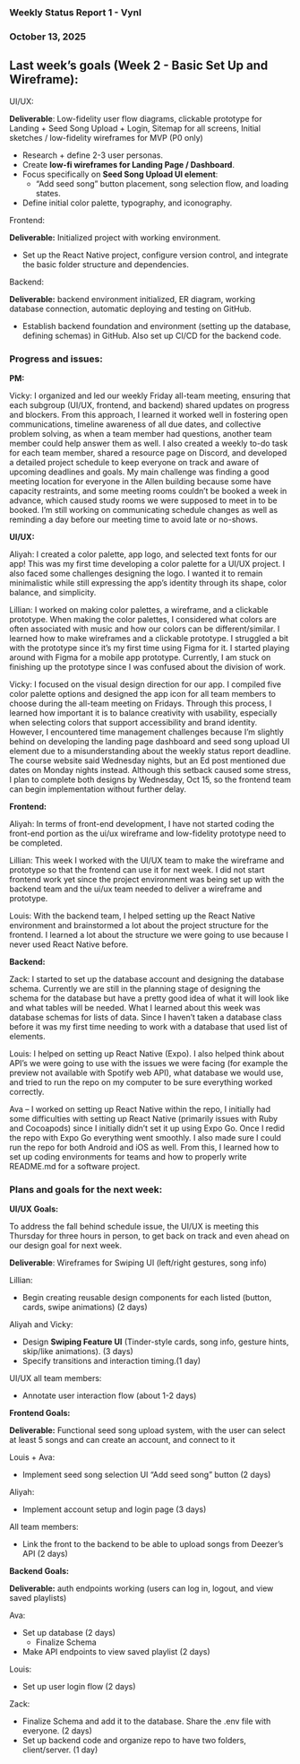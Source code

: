 ### Weekly Status Report 1 - Vynl
### October 13, 2025 

## Last week’s goals (Week 2 \- Basic Set Up and Wireframe):

UI/UX:

**Deliverable**: Low-fidelity user flow diagrams, clickable prototype for Landing \+ Seed Song Upload \+ Login, Sitemap for all screens, Initial sketches / low-fidelity wireframes for MVP (P0 only)

* Research \+ define 2-3 user personas.  
* Create **low-fi wireframes for Landing Page / Dashboard**.  
* Focus specifically on **Seed Song Upload UI element**:  
  * “Add seed song” button placement, song selection flow, and loading states.  
* Define initial color palette, typography, and iconography.

Frontend: 

**Deliverable:** Initialized project with working environment.

* Set up the React Native project, configure version control, and integrate the basic folder structure and dependencies. 

Backend: 

**Deliverable:** backend environment initialized, ER diagram, working database connection, automatic deploying and testing on GitHub.

* Establish backend foundation and environment (setting up the database, defining schemas) in GitHub. Also set up CI/CD for the backend code.

### 

### Progress and issues: 

**PM:** 

Vicky: I organized and led our weekly Friday all-team meeting, ensuring that each subgroup (UI/UX, frontend, and backend) shared updates on progress and blockers. From this approach, I learned it worked well in fostering open communications, timeline awareness of all due dates, and collective problem solving, as when a team member had questions, another team member could help answer them as well. I also created a weekly to-do task for each team member, shared a resource page on Discord, and developed a detailed project schedule to keep everyone on track and aware of upcoming deadlines and goals. My main challenge was finding a good meeting location for everyone in the Allen building because some have capacity restraints, and some meeting rooms couldn’t be booked a week in advance, which caused study rooms we were supposed to meet in to be booked. I’m still working on communicating schedule changes as well as reminding a day before our meeting time to avoid late or no-shows. 

**UI/UX:**

Aliyah: I created a color palette, app logo, and selected text fonts for our app\! This was my first time developing a color palette for a UI/UX project. I also faced some challenges designing the logo. I wanted it to remain minimalistic while still expressing the app’s identity through its shape, color balance, and simplicity.

Lillian: I worked on making color palettes, a wireframe, and a clickable prototype. When making the color palettes, I considered what colors are often associated with music and how our colors can be different/similar. I learned how to make wireframes and a clickable prototype. I struggled a bit with the prototype since it’s my first time using Figma for it. I started playing around with Figma for a mobile app prototype. Currently, I am stuck on finishing up the prototype since I was confused about the division of work. 

Vicky: I focused on the visual design direction for our app. I compiled five color palette options and designed the app icon for all team members to choose during the all-team meeting on Fridays. Through this process, I learned how important it is to balance creativity with usability, especially when selecting colors that support accessibility and brand identity. However, I encountered time management challenges because I’m slightly behind on developing the landing page dashboard and seed song upload UI element due to a misunderstanding about the weekly status report deadline. The course website said Wednesday nights, but an Ed post mentioned due dates on Monday nights instead. Although this setback caused some stress, I plan to complete both designs by Wednesday, Oct 15, so the frontend team can begin implementation without further delay. 

**Frontend:**

Aliyah: In terms of front-end development, I have not started coding the front-end portion as the ui/ux wireframe and low-fidelity prototype need to be completed.

Lillian: This week I worked with the UI/UX team to make the wireframe and prototype so that the frontend can use it for next week. I did not start frontend work yet since the project environment was being set up with the backend team and the ui/ux team needed to deliver a wireframe and prototype. 

Louis: With the backend team, I helped setting up the React Native environment and brainstormed a lot about the project structure for the frontend. I learned a lot about the structure we were going to use because I never used React Native before.

**Backend:**

Zack: I started to set up the database account and designing the database schema. Currently we are still in the planning stage of designing the schema for the database but have a pretty good idea of what it will look like and what tables will be needed. What I learned about this week was database schemas for lists of data. Since I haven’t taken a database class before it was my first time needing to work with a database that used list of elements.

Louis: I helped on setting up React Native (Expo). I also helped think about API’s we were going to use with the issues we were facing (for example the preview not available with Spotify web API), what database we would use, and tried to run the repo on my computer to be sure everything worked correctly.

Ava – I worked on setting up React Native within the repo, I initially had some difficulties with setting up React Native (primarily issues with Ruby and Cocoapods) since I initially didn’t set it up using Expo Go. Once I redid the repo with Expo Go everything went smoothly. I also made sure I could run the repo for both Android and iOS as well. From this, I learned how to set up coding environments for teams and how to properly write README.md for a software project. 

### Plans and goals for the next week: 

**UI/UX Goals:**

To address the fall behind schedule issue, the UI/UX is meeting this Thursday for three hours in person, to get back on track and even ahead on our design goal for next week.

**Deliverable**: Wireframes for Swiping UI (left/right gestures, song info)

Lillian: 

* Begin creating reusable design components for each listed (button, cards, swipe animations) (2 days)

Aliyah and Vicky: 

* Design **Swiping Feature UI** (Tinder-style cards, song info, gesture hints, skip/like animations). (3 days)  
* Specify transitions and interaction timing.(1 day)

UI/UX all team members: 

* Annotate user interaction flow  (about 1-2 days)

**Frontend Goals:**

**Deliverable:** Functional seed song upload system, with the user can select at least 5 songs and can create an account, and connect to it

Louis \+ Ava:

* Implement seed song selection UI “Add seed song” button (2 days)


Aliyah:

* Implement account setup and login page (3 days)

All team members:

* Link the front to the backend to be able to upload songs from Deezer’s API (2 days)

**Backend Goals:**

**Deliverable:** auth endpoints working (users can log in, logout, and view saved playlists)

Ava:

* Set up database (2 days)  
  * Finalize Schema  
* Make API endpoints to view saved playlist (2 days)

Louis: 

* Set up user login flow (2 days)

Zack: 

* Finalize Schema and add it to the database. Share the .env file with everyone. (2 days)  
* Set up backend code and organize repo to have two folders, client/server. (1 day)

